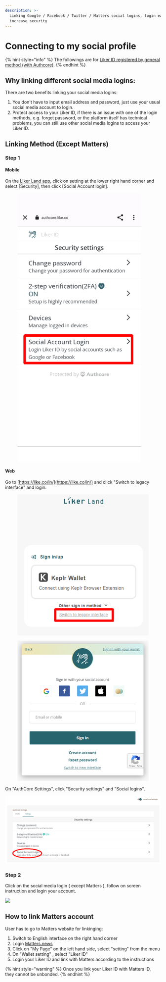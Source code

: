 ```yaml
---
description: >-
  Linking Google / Facebook / Twitter / Matters social logins, login easier and
  increase security
---
```


# Connecting to my social profile

{% hint style="info" %}
The followings are for [Liker ID registered by general method (with Authcore)](./).
{% endhint %}

## Why linking different social media logins:

There are two benefits linking your social media logins:

1. You don't have to input email address and password, just use your usual social media account to login.
2. Protect access to your Liker ID, if there is an issue with one of the login methods, e.g. forget password, or the platform itself has technical problems, you can still use other social media logins to access your Liker ID.

## Linking Method (Except Matters)

### Step 1

#### Mobile

On the [Liker Land app](../../liker-land/download.md), click on setting at the lower right hand corner and select \[Security], then click \[Social Account login].

<figure><img src="../../../.gitbook/assets/social-media-logins-mobile-en.png" alt=""><figcaption></figcaption></figure>

#### Web

Go to [https://like.co/in/](https://like.co/in/) and click "Switch to legacy interface" and login.

<figure><img src="../../../.gitbook/assets/resetpassword-0-en.png" alt=""><figcaption></figcaption></figure>

<figure><img src="../../../.gitbook/assets/legacy login-en.png" alt=""><figcaption></figcaption></figure>

On "AuthCore Settings", click "Security settings" and "Social logins".

![](../../../.gitbook/assets/social-media-logins-1-en.png)

### Step 2

Click on the social media login ( except Matters ), follow on screen instruction and login your account.

![](../../../.gitbook/assets/social-media-logins-2-en.png)

## **How to link Matters account**

User has to go to Matters website for linkinging:

1. Switch to English interface on the right hand corner
2. Login [Matters.news](https://matters.news/)
3. Click on "My Page" on the left hand side, select "setting" from the menu
4. On "Wallet setting" , select "Liker ID"
5. Login your Liker ID and link with Matters according to the instructions

{% hint style="warning" %}
Once you link your Liker ID with Matters ID, they cannot be unbonded.
{% endhint %}
